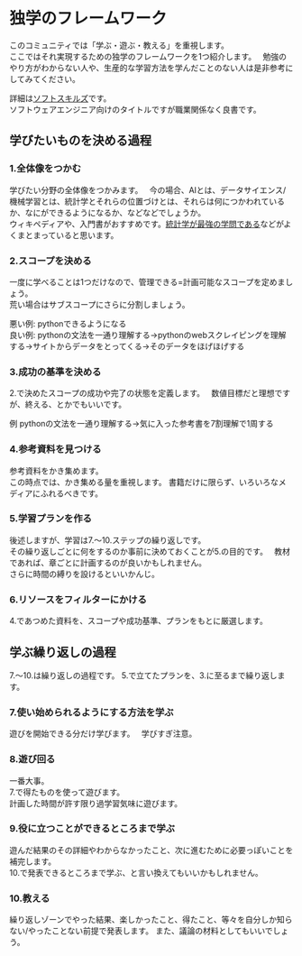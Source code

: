 # 独学のフレームワーク
このコミュニティでは「学ぶ・遊ぶ・教える」を重視します。  
ここではそれ実現するための独学のフレームワークを1つ紹介します。  
勉強のやり方がわからない人や、生産的な学習方法を学んだことのない人は是非参考にしてみてください。  

詳細は[ソフトスキルズ](http://amzn.asia/9oyTPTJ)です。  
ソフトウェアエンジニア向けのタイトルですが職業関係なく良書です。


## 学びたいものを決める過程
### 1.全体像をつかむ
学びたい分野の全体像をつかみます。  
今の場合、AIとは、データサイエンス/機械学習とは、統計学とそれらの位置づけとは、それらは何につかわれているか、なにができるようになるか、などなどでしょうか。  
ウィキペディアや、入門書がおすすめです。[統計学が最強の学問である](http://amzn.asia/fcvd06J)などがよくまとまっていると思います。

### 2.スコープを決める
一度に学べることは1つだけなので、管理できる=計画可能なスコープを定めましょう。  
荒い場合はサブスコープにさらに分割しましょう。

悪い例: pythonできるようになる  
良い例: pythonの文法を一通り理解する→pythonのwebスクレイピングを理解する→サイトからデータをとってくる→そのデータをほげほげする

### 3.成功の基準を決める
2.で決めたスコープの成功や完了の状態を定義します。  
数値目標だと理想ですが、終える、とかでもいいです。

例
pythonの文法を一通り理解する→気に入った参考書を7割理解で1周する

### 4.参考資料を見つける
参考資料をかき集めます。  
この時点では、かき集める量を重視します。
書籍だけに限らず、いろいろなメディアにふれるべきです。

### 5.学習プランを作る
後述しますが、学習は7.〜10.ステップの繰り返しです。  
その繰り返しごとに何をするのか事前に決めておくことが5.の目的です。  
教材であれば、章ごとに計画するのが良いかもしれません。  
さらに時間の縛りを設けるといいかんじ。 

### 6.リソースをフィルターにかける
4.であつめた資料を、スコープや成功基準、プランをもとに厳選します。

## 学ぶ繰り返しの過程
7.〜10.は繰り返しの過程です。
5.で立てたプランを、3.に至るまで繰り返します。

### 7.使い始められるようにする方法を学ぶ
遊びを開始できる分だけ学びます。  
学びすぎ注意。

### 8.遊び回る
一番大事。  
7.で得たものを使って遊びます。  
計画した時間が許す限り過学習気味に遊びます。

### 9.役に立つことができるところまで学ぶ
遊んだ結果のその詳細やわからなかったこと、次に進むために必要っぽいことを補完します。  
10.で発表できるところまで学ぶ、と言い換えてもいいかもしれません。

### 10.教える
繰り返しゾーンでやった結果、楽しかったこと、得たこと、等々を自分しか知らない/やったことない前提で発表します。
また、議論の材料としてもいいでしょう。
